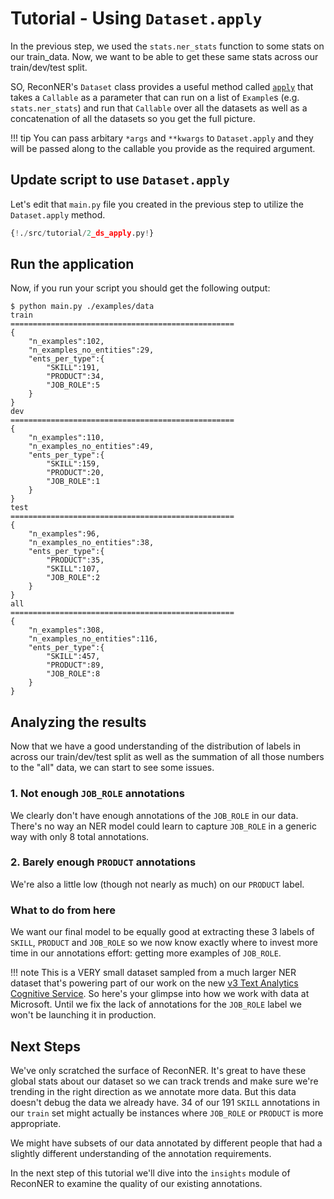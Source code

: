# Tutorial - Using `Dataset.apply`

In the previous step, we used the `stats.ner_stats` function to some stats on our train_data. Now, we want to be able to get these same stats across our train/dev/test split. 

SO, ReconNER's `Dataset` class provides a useful method called [`apply`](../../api/dataset)
that takes a `Callable` as a parameter that can run on a list of `Example`s (e.g. `stats.ner_stats`)
and run that `Callable` over all the datasets as well as a concatenation of all the datasets so you get the full picture. 

!!! tip
    You can pass arbitary `*args` and `**kwargs` to `Dataset.apply` and they will be passed along to the callable you provide as the required argument.

## Update script to use `Dataset.apply`

Let's edit that `main.py` file you created in the previous step to utilize the `Dataset.apply` method.

```Python hl_lines="10"
{!./src/tutorial/2_ds_apply.py!}
```

## Run the application

Now, if you run your script you should get the following output:

<div class="termy">

```console
$ python main.py ./examples/data
train
==================================================
{
    "n_examples":102,
    "n_examples_no_entities":29,
    "ents_per_type":{
        "SKILL":191,
        "PRODUCT":34,
        "JOB_ROLE":5
    }
}
dev
==================================================
{
    "n_examples":110,
    "n_examples_no_entities":49,
    "ents_per_type":{
        "SKILL":159,
        "PRODUCT":20,
        "JOB_ROLE":1
    }
}
test
==================================================
{
    "n_examples":96,
    "n_examples_no_entities":38,
    "ents_per_type":{
        "PRODUCT":35,
        "SKILL":107,
        "JOB_ROLE":2
    }
}
all
==================================================
{
    "n_examples":308,
    "n_examples_no_entities":116,
    "ents_per_type":{
        "SKILL":457,
        "PRODUCT":89,
        "JOB_ROLE":8
    }
}
```

</div>

## Analyzing the results

Now that we have a good understanding of the distribution of labels in across our train/dev/test split as well as the summation of all those numbers to the "all" data, we can start to see some issues. 


### 1. Not enough `JOB_ROLE` annotations

 We clearly don't have enough annotations of the `JOB_ROLE` in our data. There's no way an NER model could learn to capture `JOB_ROLE` in a generic way with only 8 total annotations.

### 2. Barely enough `PRODUCT` annotations

We're also a little low (though not nearly as much) on our `PRODUCT` label. 

### What to do from here

We want our final model to be equally good at extracting these 3 labels of `SKILL`, `PRODUCT` and `JOB_ROLE` so we now know exactly where to invest more time in our annotations effort: getting more examples of `JOB_ROLE`.

!!! note
    This is a VERY small dataset sampled from a much larger NER dataset that's powering part of our work on the new [v3 Text Analytics Cognitive Service](https://azure.microsoft.com/en-us/services/cognitive-services/text-analytics/). So here's your glimpse into how we work with data at Microsoft. Until we fix the lack of annotations for the `JOB_ROLE` label we won't be launching it in production.


## Next Steps

We've only scratched the surface of ReconNER. It's great to have these global stats about our dataset so we can track trends and make sure we're trending in the right direction as we annotate more data. But this data doesn't debug the data we already have. 34 of our 191 `SKILL` annotations in our `train` set might actually be instances where `JOB_ROLE` or `PRODUCT` is more appropriate.

We might have subsets of our data annotated by different people that had a slightly different understanding of the annotation requirements.

In the next step of this tutorial we'll dive into the `insights` module of ReconNER to examine the quality of our existing annotations.

